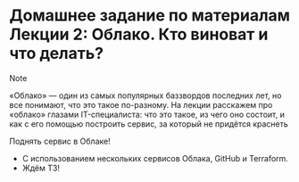 # Домашнее задание по материалам Лекции 2: Облако. Кто виноват и что делать?
> [!NOTE]
> «Облако» — один из самых популярных баззвордов последних лет, но все понимают, что это такое по-разному. На лекции расскажем про «облако» глазами IT-специалиста: что это такое, из чего оно состоит, и как с его помощью построить сервис, за который не придётся краснеть

Поднять сервис в Облаке!
- С использованием нескольких сервисов Облака, GitHub и Terraform.
- Ждём ТЗ!
